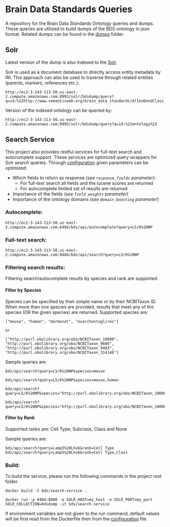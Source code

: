 # Brain Data Standards Queries
A repository for the Brain Data Standards Ontology queries and dumps. These queries are utilized to build dumps of the BDS ontology in json format. Related dumps can be found in the [dumps](dumps) folder.

## Solr

Latest version of the dump is also indexed to the [Solr](http://ec2-3-143-113-50.us-east-2.compute.amazonaws.com:8993/solr/#/bdsdump/query).

Solr is used as a document database to directly access entity metadata by IRI. This approach can also be used to traverse through related entities (parents, markers, references etc.): 

    http://ec2-3-143-113-50.us-east-2.compute.amazonaws.com:8993/solr/bdsdump/query?q=id:%22http://www.semanticweb.org/brain_data_standards/AllenDendClass_CS202002013_189%22

Version of the indexed ontology can be queried by:

    http://ec2-3-143-113-50.us-east-2.compute.amazonaws.com:8993/solr/bdsdump/query?q=id:%22ontology%22

## Search Service

This project also provides restful services for full-text search and autocomplete support. These services are optimized query wrappers for Solr search queries. Through [configuration](src/config/search_config.ini) given parameters can be optimized:

* Which fields to return as response (_see `response_fields` parameter_):
  * For full-text search all fields and the lucene scores are returned
  * For autocomplete limited set of results are returned
* Importance of the fields (_see `field_weights` parameter_)
* Importance of the ontology domains (_see `domain_boosting` parameter_)

### Autocomplete:

    http://ec2-3-143-113-50.us-east-2.compute.amazonaws.com:8484/bds/api/autocomplete?query=L5/6%20NP

### Full-text search:

    http://ec2-3-143-113-50.us-east-2.compute.amazonaws.com:8484/bds/api/search?query=L5/6%20NP

### Filtering search results:

Filtering search/autocomplete results by species and rank are supported.

#### Filter by Species

Species can be specified by their simple name or by their NCBITaxon ID. When more than one species are provided, results that meet any of the species (OR the given species) are returned. Supported species are:

```
["mouse", "human", "marmoset", "euarchontoglires"]

or

["http://purl.obolibrary.org/obo/NCBITaxon_10090",
"http://purl.obolibrary.org/obo/NCBITaxon_9606",
"http://purl.obolibrary.org/obo/NCBITaxon_9483",
"http://purl.obolibrary.org/obo/NCBITaxon_314146"]
```

Sample queries are:

    bds/api/search?query=L5/6%20NP&species=mouse

    bds/api/search?query=L5/6%20NP&species=mouse,human

    bds/api/search?query=L5/6%20NP&species="http://purl.obolibrary.org/obo/NCBITaxon_10090"

    bds/api/search?query=L5/6%20NP&species="http://purl.obolibrary.org/obo/NCBITaxon_10090","http://purl.obolibrary.org/obo/NCBITaxon_9483"

#### Filter by Rank

Supported ranks are: Cell Type, Subclass, Class and None

Sample queries are:

    bds/api/search?query=Lamp5%20Lhx6&rank=Cell Type
    bds/api/search?query=Lamp5%20Lhx6&rank=Cell Type,Class

### Build:

To build the service, please run the following commands in the project root folder. 

```
docker build -t bds/search-service .

docker run -p 8484:8080 -e SOLR_HOST=my_host -e SOLR_PORT=my_port SOLR_COLLECTION=bdsdump -it bds/search-service 
```

If environment variables are not given to the run command, default values will be first read from the Dockerfile then from the [configuration](src/config/search_config.ini) file.